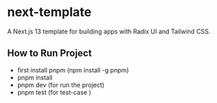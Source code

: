 # next-template

A Next.js 13 template for building apps with Radix UI and Tailwind CSS.

## How to Run Project

- first install pnpm (npm install -g pnpm)
- pnpm install 
- pnpm dev (for run the project)
- pnpm test (for test-case )
